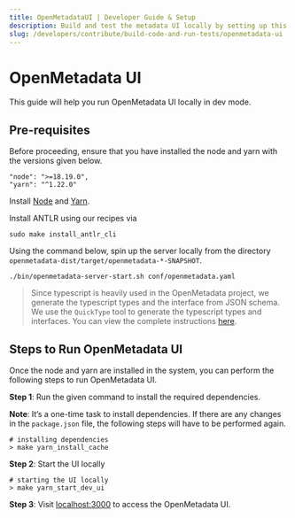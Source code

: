 ```yaml
---
title: OpenMetadataUI | Developer Guide & Setup
description: Build and test the metadata UI locally by setting up this frontend development environment guide.
slug: /developers/contribute/build-code-and-run-tests/openmetadata-ui
---
```


# OpenMetadata UI
This guide will help you run OpenMetadata UI locally in dev mode.

## Pre-requisites
Before proceeding, ensure that you have installed the node and yarn with the versions given below.

```shell
"node": ">=18.19.0",
"yarn": "^1.22.0"
```

Install [Node](https://nodejs.org/en/download/) and [Yarn](https://classic.yarnpkg.com/lang/en/docs/install/).

Install ANTLR using our recipes via

```shell
sudo make install_antlr_cli
```

Using the command below, spin up the server locally from the directory `openmetadata-dist/target/openmetadata-*-SNAPSHOT`.

```shell
./bin/openmetadata-server-start.sh conf/openmetadata.yaml
```

> Since typescript is heavily used in the OpenMetadata project, we generate the typescript types and the interface from JSON schema. We use the `QuickType` tool to generate the typescript types and interfaces. You can view the complete instructions [here](/developers/contribute/build-code-and-run-tests/generate-typescript-types-from-json-schema).

## Steps to Run OpenMetadata UI
Once the node and yarn are installed in the system, you can perform the following steps to run OpenMetadata UI.

**Step 1**: Run the given command to install the required dependencies.

**Note**: It’s a one-time task to install dependencies. If there are any changes in the `package.json` file, the following steps will have to be performed again.

```shell
# installing dependencies
> make yarn_install_cache
```

**Step 2**: Start the UI locally

```shell
# starting the UI locally
> make yarn_start_dev_ui
```
**Step 3**: Visit [localhost:3000](http://localhost:3000/) to access the OpenMetadata UI.
